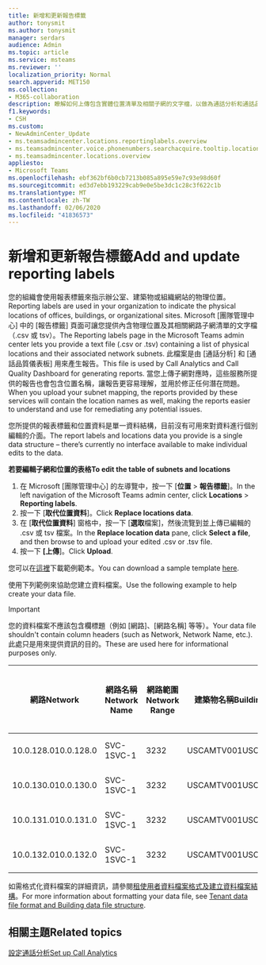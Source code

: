 ```yaml
---
title: 新增和更新報告標籤
author: tonysmit
ms.author: tonysmit
manager: serdars
audience: Admin
ms.topic: article
ms.service: msteams
ms.reviewer: ''
localization_priority: Normal
search.appverid: MET150
ms.collection:
- M365-collaboration
description: 瞭解如何上傳包含實體位置清單及相關子網的文字檔，以做為通話分析和通話品質儀表板報表的報告標籤。
f1.keywords:
- CSH
ms.custom:
- NewAdminCenter_Update
- ms.teamsadmincenter.locations.reportinglabels.overview
- ms.teamsadmincenter.voice.phonenumbers.searchacquire.tooltip.location
- ms.teamsadmincenter.locations.overview
appliesto:
- Microsoft Teams
ms.openlocfilehash: ebf362bf6b0cb7213b085a895e59e7c93e98d60f
ms.sourcegitcommit: ed3d7ebb193229cab9e0e5be3dc1c28c3f622c1b
ms.translationtype: MT
ms.contentlocale: zh-TW
ms.lasthandoff: 02/06/2020
ms.locfileid: "41836573"
---
```

<a name="add-and-update-reporting-labels"></a><span data-ttu-id="1c6dc-103">新增和更新報告標籤</span><span class="sxs-lookup"><span data-stu-id="1c6dc-103">Add and update reporting labels</span></span>
============================

<span data-ttu-id="1c6dc-104">您的組織會使用報表標籤來指示辦公室、建築物或組織網站的物理位置。</span><span class="sxs-lookup"><span data-stu-id="1c6dc-104">Reporting labels are used in your organization to indicate the physical locations of offices, buildings, or organizational sites.</span></span> <span data-ttu-id="1c6dc-105">Microsoft [團隊管理中心] 中的 [報告標籤] 頁面可讓您提供內含物理位置及其相關網路子網清單的文字檔（.csv 或 tsv）。</span><span class="sxs-lookup"><span data-stu-id="1c6dc-105">The Reporting labels page in the Microsoft Teams admin center lets you provide a text file (.csv or .tsv) containing a list of physical locations and their associated network subnets.</span></span> <span data-ttu-id="1c6dc-106">此檔案是由 [通話分析] 和 [通話品質儀表板] 用來產生報告。</span><span class="sxs-lookup"><span data-stu-id="1c6dc-106">This file is used by Call Analytics and Call Quality Dashboard for generating reports.</span></span> <span data-ttu-id="1c6dc-107">當您上傳子網對應時，這些服務所提供的報告也會包含位置名稱，讓報告更容易理解，並用於修正任何潛在問題。</span><span class="sxs-lookup"><span data-stu-id="1c6dc-107">When you upload your subnet mapping, the reports provided by these services will contain the location names as well, making the reports easier to understand and use for remediating any potential issues.</span></span>

<span data-ttu-id="1c6dc-108">您所提供的報表標籤和位置資料是單一資料結構，目前沒有可用來對資料進行個別編輯的介面。</span><span class="sxs-lookup"><span data-stu-id="1c6dc-108">The report labels and locations data you provide is a single data structure – there’s currently no interface available to make individual edits to the data.</span></span>

<span data-ttu-id="1c6dc-109">**若要編輯子網和位置的表格**</span><span class="sxs-lookup"><span data-stu-id="1c6dc-109">**To edit the table of subnets and locations**</span></span>

1. <span data-ttu-id="1c6dc-110">在 Microsoft [團隊管理中心] 的左導覽中，按一下 [**位置** > **報告標籤**]。</span><span class="sxs-lookup"><span data-stu-id="1c6dc-110">In the left navigation of the Microsoft Teams admin center, click **Locations** > **Reporting labels**.</span></span>
2. <span data-ttu-id="1c6dc-111">按一下 [**取代位置資料**]。</span><span class="sxs-lookup"><span data-stu-id="1c6dc-111">Click **Replace locations data**.</span></span>
3. <span data-ttu-id="1c6dc-112">在 [**取代位置資料**] 窗格中，按一下 [**選取**檔案]，然後流覽到並上傳已編輯的 .csv 或 tsv 檔案。</span><span class="sxs-lookup"><span data-stu-id="1c6dc-112">In the **Replace location data** pane, click **Select a file**, and then browse to and upload your edited .csv or .tsv file.</span></span>
4. <span data-ttu-id="1c6dc-113">按一下 **[上傳**]。</span><span class="sxs-lookup"><span data-stu-id="1c6dc-113">Click **Upload**.</span></span>

<span data-ttu-id="1c6dc-114">您可以在[這裡](https://github.com/MicrosoftDocs/OfficeDocs-SkypeForBusiness/blob/live/Teams/downloads/locations-template.zip?raw=true)下載範例範本。</span><span class="sxs-lookup"><span data-stu-id="1c6dc-114">You can download a sample template [here](https://github.com/MicrosoftDocs/OfficeDocs-SkypeForBusiness/blob/live/Teams/downloads/locations-template.zip?raw=true).</span></span>

<span data-ttu-id="1c6dc-115">使用下列範例來協助您建立資料檔案。</span><span class="sxs-lookup"><span data-stu-id="1c6dc-115">Use the following example to help create your data file.</span></span>

> [!IMPORTANT]
> <span data-ttu-id="1c6dc-116">您的資料檔案不應該包含欄標題（例如 [網路]、[網路名稱] 等等）。</span><span class="sxs-lookup"><span data-stu-id="1c6dc-116">Your data file shouldn't contain column headers (such as Network, Network Name, etc.).</span></span> <span data-ttu-id="1c6dc-117">此處只是用來提供資訊的目的。</span><span class="sxs-lookup"><span data-stu-id="1c6dc-117">These are used here for informational purposes only.</span></span> <br>

|<span data-ttu-id="1c6dc-118">網路</span><span class="sxs-lookup"><span data-stu-id="1c6dc-118">Network</span></span>|<span data-ttu-id="1c6dc-119">網路名稱</span><span class="sxs-lookup"><span data-stu-id="1c6dc-119">Network Name</span></span>|<span data-ttu-id="1c6dc-120">網路範圍</span><span class="sxs-lookup"><span data-stu-id="1c6dc-120">Network Range</span></span>|<span data-ttu-id="1c6dc-121">建築物名稱</span><span class="sxs-lookup"><span data-stu-id="1c6dc-121">Building Name</span></span>|<span data-ttu-id="1c6dc-122">擁有權類型</span><span class="sxs-lookup"><span data-stu-id="1c6dc-122">Ownership Type</span></span>|<span data-ttu-id="1c6dc-123">建築物類型</span><span class="sxs-lookup"><span data-stu-id="1c6dc-123">Building Type</span></span>|<span data-ttu-id="1c6dc-124">建立 Office 類型</span><span class="sxs-lookup"><span data-stu-id="1c6dc-124">Building Office Type</span></span>|<span data-ttu-id="1c6dc-125">座</span><span class="sxs-lookup"><span data-stu-id="1c6dc-125">City</span></span>|<span data-ttu-id="1c6dc-126">郵遞區號</span><span class="sxs-lookup"><span data-stu-id="1c6dc-126">Zip Code</span></span>|<span data-ttu-id="1c6dc-127">國家</span><span class="sxs-lookup"><span data-stu-id="1c6dc-127">Country</span></span>|<span data-ttu-id="1c6dc-128">市</span><span class="sxs-lookup"><span data-stu-id="1c6dc-128">State</span></span>|<span data-ttu-id="1c6dc-129">地區</span><span class="sxs-lookup"><span data-stu-id="1c6dc-129">Region</span></span>|<span data-ttu-id="1c6dc-130">在 Corp 內</span><span class="sxs-lookup"><span data-stu-id="1c6dc-130">Inside Corp</span></span>|<span data-ttu-id="1c6dc-131">快速路線</span><span class="sxs-lookup"><span data-stu-id="1c6dc-131">Express Route</span></span>|
|-|-|-|-|-|-|-|-|-|-|-|-|-|-|
|<span data-ttu-id="1c6dc-132">10.0.128.0</span><span class="sxs-lookup"><span data-stu-id="1c6dc-132">10.0.128.0</span></span> |<span data-ttu-id="1c6dc-133">SVC-1</span><span class="sxs-lookup"><span data-stu-id="1c6dc-133">SVC-1</span></span>|<span data-ttu-id="1c6dc-134">32</span><span class="sxs-lookup"><span data-stu-id="1c6dc-134">32</span></span>|<span data-ttu-id="1c6dc-135">USCAMTV001</span><span class="sxs-lookup"><span data-stu-id="1c6dc-135">USCAMTV001</span></span>|<span data-ttu-id="1c6dc-136">Contoso 租賃 RE&F</span><span class="sxs-lookup"><span data-stu-id="1c6dc-136">Contoso Leased RE&F</span></span>|<span data-ttu-id="1c6dc-137">Office</span><span class="sxs-lookup"><span data-stu-id="1c6dc-137">Office</span></span>|<span data-ttu-id="1c6dc-138">重新&F</span><span class="sxs-lookup"><span data-stu-id="1c6dc-138">RE&F</span></span>|<span data-ttu-id="1c6dc-139">山地視圖</span><span class="sxs-lookup"><span data-stu-id="1c6dc-139">Mountain View</span></span>|<span data-ttu-id="1c6dc-140">94043</span><span class="sxs-lookup"><span data-stu-id="1c6dc-140">94043</span></span>|<span data-ttu-id="1c6dc-141">一下</span><span class="sxs-lookup"><span data-stu-id="1c6dc-141">US</span></span>|<span data-ttu-id="1c6dc-142">頒發</span><span class="sxs-lookup"><span data-stu-id="1c6dc-142">CA</span></span>|<span data-ttu-id="1c6dc-143">一下</span><span class="sxs-lookup"><span data-stu-id="1c6dc-143">US</span></span>|<span data-ttu-id="1c6dc-144">1</span><span class="sxs-lookup"><span data-stu-id="1c6dc-144">1</span></span>|<span data-ttu-id="1c6dc-145">1</span><span class="sxs-lookup"><span data-stu-id="1c6dc-145">1</span></span>|
|<span data-ttu-id="1c6dc-146">10.0.130.0</span><span class="sxs-lookup"><span data-stu-id="1c6dc-146">10.0.130.0</span></span> |<span data-ttu-id="1c6dc-147">SVC-1</span><span class="sxs-lookup"><span data-stu-id="1c6dc-147">SVC-1</span></span>|<span data-ttu-id="1c6dc-148">32</span><span class="sxs-lookup"><span data-stu-id="1c6dc-148">32</span></span>|<span data-ttu-id="1c6dc-149">USCAMTV001</span><span class="sxs-lookup"><span data-stu-id="1c6dc-149">USCAMTV001</span></span>|<span data-ttu-id="1c6dc-150">Contoso 租賃 RE&F</span><span class="sxs-lookup"><span data-stu-id="1c6dc-150">Contoso Leased RE&F</span></span>|<span data-ttu-id="1c6dc-151">Office</span><span class="sxs-lookup"><span data-stu-id="1c6dc-151">Office</span></span>|<span data-ttu-id="1c6dc-152">重新&F</span><span class="sxs-lookup"><span data-stu-id="1c6dc-152">RE&F</span></span>|<span data-ttu-id="1c6dc-153">山地視圖</span><span class="sxs-lookup"><span data-stu-id="1c6dc-153">Mountain View</span></span>|<span data-ttu-id="1c6dc-154">94043</span><span class="sxs-lookup"><span data-stu-id="1c6dc-154">94043</span></span>|<span data-ttu-id="1c6dc-155">一下</span><span class="sxs-lookup"><span data-stu-id="1c6dc-155">US</span></span>|<span data-ttu-id="1c6dc-156">頒發</span><span class="sxs-lookup"><span data-stu-id="1c6dc-156">CA</span></span>|<span data-ttu-id="1c6dc-157">一下</span><span class="sxs-lookup"><span data-stu-id="1c6dc-157">US</span></span>|<span data-ttu-id="1c6dc-158">1</span><span class="sxs-lookup"><span data-stu-id="1c6dc-158">1</span></span>|<span data-ttu-id="1c6dc-159">1</span><span class="sxs-lookup"><span data-stu-id="1c6dc-159">1</span></span>|
|<span data-ttu-id="1c6dc-160">10.0.131.0</span><span class="sxs-lookup"><span data-stu-id="1c6dc-160">10.0.131.0</span></span> |<span data-ttu-id="1c6dc-161">SVC-1</span><span class="sxs-lookup"><span data-stu-id="1c6dc-161">SVC-1</span></span>|<span data-ttu-id="1c6dc-162">32</span><span class="sxs-lookup"><span data-stu-id="1c6dc-162">32</span></span>|<span data-ttu-id="1c6dc-163">USCAMTV001</span><span class="sxs-lookup"><span data-stu-id="1c6dc-163">USCAMTV001</span></span>|<span data-ttu-id="1c6dc-164">Contoso 租賃 RE&F</span><span class="sxs-lookup"><span data-stu-id="1c6dc-164">Contoso Leased RE&F</span></span>|<span data-ttu-id="1c6dc-165">Office</span><span class="sxs-lookup"><span data-stu-id="1c6dc-165">Office</span></span>|<span data-ttu-id="1c6dc-166">重新&F</span><span class="sxs-lookup"><span data-stu-id="1c6dc-166">RE&F</span></span>|<span data-ttu-id="1c6dc-167">山地視圖</span><span class="sxs-lookup"><span data-stu-id="1c6dc-167">Mountain View</span></span>|<span data-ttu-id="1c6dc-168">94043</span><span class="sxs-lookup"><span data-stu-id="1c6dc-168">94043</span></span>|<span data-ttu-id="1c6dc-169">一下</span><span class="sxs-lookup"><span data-stu-id="1c6dc-169">US</span></span>|<span data-ttu-id="1c6dc-170">頒發</span><span class="sxs-lookup"><span data-stu-id="1c6dc-170">CA</span></span>|<span data-ttu-id="1c6dc-171">一下</span><span class="sxs-lookup"><span data-stu-id="1c6dc-171">US</span></span>|<span data-ttu-id="1c6dc-172">1</span><span class="sxs-lookup"><span data-stu-id="1c6dc-172">1</span></span>|<span data-ttu-id="1c6dc-173">1</span><span class="sxs-lookup"><span data-stu-id="1c6dc-173">1</span></span>|
|<span data-ttu-id="1c6dc-174">10.0.132.0</span><span class="sxs-lookup"><span data-stu-id="1c6dc-174">10.0.132.0</span></span> |<span data-ttu-id="1c6dc-175">SVC-1</span><span class="sxs-lookup"><span data-stu-id="1c6dc-175">SVC-1</span></span>|<span data-ttu-id="1c6dc-176">32</span><span class="sxs-lookup"><span data-stu-id="1c6dc-176">32</span></span>|<span data-ttu-id="1c6dc-177">USCAMTV001</span><span class="sxs-lookup"><span data-stu-id="1c6dc-177">USCAMTV001</span></span>|<span data-ttu-id="1c6dc-178">Contoso 租賃 RE&F</span><span class="sxs-lookup"><span data-stu-id="1c6dc-178">Contoso Leased RE&F</span></span>|<span data-ttu-id="1c6dc-179">Office</span><span class="sxs-lookup"><span data-stu-id="1c6dc-179">Office</span></span>|<span data-ttu-id="1c6dc-180">重新&F</span><span class="sxs-lookup"><span data-stu-id="1c6dc-180">RE&F</span></span>|<span data-ttu-id="1c6dc-181">山地視圖</span><span class="sxs-lookup"><span data-stu-id="1c6dc-181">Mountain View</span></span>|<span data-ttu-id="1c6dc-182">94043</span><span class="sxs-lookup"><span data-stu-id="1c6dc-182">94043</span></span>|<span data-ttu-id="1c6dc-183">一下</span><span class="sxs-lookup"><span data-stu-id="1c6dc-183">US</span></span>|<span data-ttu-id="1c6dc-184">頒發</span><span class="sxs-lookup"><span data-stu-id="1c6dc-184">CA</span></span>|<span data-ttu-id="1c6dc-185">一下</span><span class="sxs-lookup"><span data-stu-id="1c6dc-185">US</span></span>|<span data-ttu-id="1c6dc-186">1</span><span class="sxs-lookup"><span data-stu-id="1c6dc-186">1</span></span>|<span data-ttu-id="1c6dc-187">1</span><span class="sxs-lookup"><span data-stu-id="1c6dc-187">1</span></span>|

<span data-ttu-id="1c6dc-188">如需格式化資料檔案的詳細資訊，請參閱[租使用者資料檔案格式及建立資料檔案結構](turning-on-and-using-call-quality-dashboard.md#tenant-data-file-format-and-structure)。</span><span class="sxs-lookup"><span data-stu-id="1c6dc-188">For more information about formatting your data file, see [Tenant data file format and Building data file structure](turning-on-and-using-call-quality-dashboard.md#tenant-data-file-format-and-structure).</span></span>

## <a name="related-topics"></a><span data-ttu-id="1c6dc-189">相關主題</span><span class="sxs-lookup"><span data-stu-id="1c6dc-189">Related topics</span></span>

[<span data-ttu-id="1c6dc-190">設定通話分析</span><span class="sxs-lookup"><span data-stu-id="1c6dc-190">Set up Call Analytics</span></span>](set-up-call-analytics.md)
